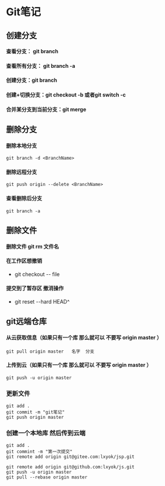 <!--
 * @Description: 简单描述一下这个脚本
 * @Autor: lxyok
 * @Date: 2019-09-25 17:40:30
 * @LastEditors: lxyok
 * @LastEditTime: 2019-10-28 14:51:40
 -->
# Git笔记

## 创建分支  
#### 查看分支：   git branch  
#### 查看所有分支： git branch -a   
#### 创建分支：git branch <name>  
#### 创建+切换分支：git checkout -b <name>或者git switch -c <name>  
#### 合并某分支到当前分支：git merge <name>  
## 删除分支
#### 删除本地分支
`git branch -d <BranchName>`
#### 删除远程分支
`git push origin --delete <BranchName>`
#### 查看删除后分支
`git branch -a`
## 删除文件
#### 删除文件 git rm 文件名
#### 在工作区想撤销
- git checkout -- file  
#### 提交到了暂存区  撤消操作  
- git reset --hard HEAD^

## git远端仓库  
#### 从云获取信息（如果只有一个库 那么就可以 不要写 origin master ）   
``` git
git pull origin master   名字  分支
```    
#### 上传到云（如果只有一个库 那么就可以 不要写 origin master ）   
``` git
git push -u origin master
```

### 更新文件
```
git add .
git commit -m "git笔记"
git push origin master
```

### 创建一个本地库 然后传到云端
```git init
git add .
git commint -m "第一次提交"
git remote add origin git@gitee.com:lxyok/jsp.git

git remote add origin git@github.com:lxyok/js.git
git push -u origin master
git pull --rebase origin master
```